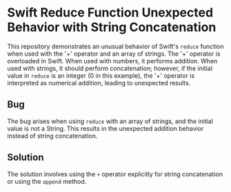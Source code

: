 # Swift Reduce Function Unexpected Behavior with String Concatenation

This repository demonstrates an unusual behavior of Swift's `reduce` function when used with the '+' operator and an array of strings.  The '+' operator is overloaded in Swift. When used with numbers, it performs addition. When used with strings, it should perform concatenation; however, if the initial value in `reduce` is an integer (0 in this example), the '+' operator is interpreted as numerical addition, leading to unexpected results.

## Bug
The bug arises when using `reduce` with an array of strings, and the initial value is not a String. This results in the unexpected addition behavior instead of string concatenation.

## Solution
The solution involves using the `+` operator explicitly for string concatenation or using the `append` method.